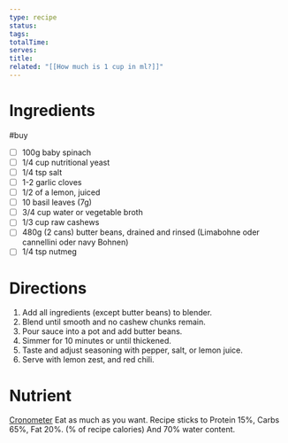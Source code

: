 ```yaml
---
type: recipe
status: 
tags: 
totalTime: 
serves: 
title: 
related: "[[How much is 1 cup in ml?]]"
---
```

# Ingredients
#buy
- [ ] 100g baby spinach  
- [ ] 1/4 cup nutritional yeast  
- [ ] 1/4 tsp salt  
- [ ] 1-2 garlic cloves  
- [ ] 1/2 of a lemon, juiced  
- [ ] 10 basil leaves (7g)  
- [ ] 3/4 cup water or vegetable broth  
- [ ] 1/3 cup raw cashews  
- [ ] 480g (2 cans) butter beans, drained and rinsed (Limabohne oder cannellini oder navy Bohnen)
- [ ] 1/4 tsp nutmeg
# Directions
1. Add all ingredients (except butter beans) to blender.
2. Blend until smooth and no cashew chunks remain.
3. Pour sauce into a pot and add butter beans.
4. Simmer for 10 minutes or until thickened.
5. Taste and adjust seasoning with pepper, salt, or lemon juice.
6. Serve with lemon zest, and red chili.
# Nutrient
[Cronometer](https://cronometer.com/#custom-meals)
Eat as much as you want.
Recipe sticks to Protein 15%, Carbs 65%, Fat 20%. (% of recipe calories) And 70% water content.